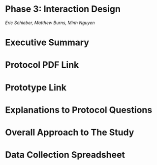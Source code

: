 # Phase 3: Interaction Design

*Eric Schieber, Matthew Burns, Minh Nguyen*

# Executive Summary

# Protocol PDF Link

# Prototype Link

# Explanations to Protocol Questions

# Overall Approach to The Study

# Data Collection Spreadsheet
